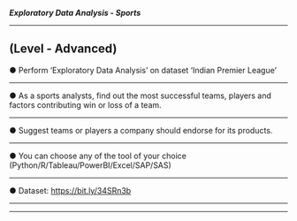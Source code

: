 ***Exploratory Data Analysis - Sports***

----------------------------------------------------------------
(Level - Advanced)
----------------------------------------------------------------

● Perform ‘Exploratory Data Analysis’ on dataset ‘Indian Premier League’
*****************************************************************************************
● As a sports analysts, find out the most successful teams, players and factors
contributing win or loss of a team.
*****************************************************************************************
● Suggest teams or players a company should endorse for its products.
*****************************************************************************************
● You can choose any of the tool of your choice
(Python/R/Tableau/PowerBI/Excel/SAP/SAS)
*****************************************************************************************
● Dataset: https://bit.ly/34SRn3b
*****************************************************************************************

-----------------------------------------------------------------------------------------
